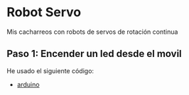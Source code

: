 # Robot Servo
Mis cacharreos con robots de servos de rotación continua

## Paso 1: Encender un led desde el movil
  He usado el siguiente código:
  * [arduino](https://github.com/es3a10/mis_proyectos/tree/master/robot_servo/code/arduino/prueba_led_bt.ino)
      
 
